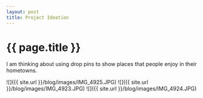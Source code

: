 ```yaml
---
layout: post
title: Project Ideation
---
```


{{ page.title }}
================

<p class="meta">

I am thinking about using drop pins to show places that people enjoy in their hometowns. 

![]({{ site.url }}/blog/images/IMG_4925.JPG)
![]({{ site.url }}/blog/images/IMG_4923.JPG)
![]({{ site.url }}/blog/images/IMG_4924.JPG)



